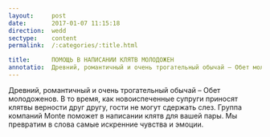 ```yaml
---
layout:     post
date:       2017-01-07 11:15:18
direction:  wedd
sectype:    content
permalink:  /:categories/:title.html

title:      ПОМОЩЬ В НАПИСАНИИ КЛЯТВ МОЛОДОЖЕН               
annotatio:  Древний, романтичный и очень трогательный обычай – Обет молодоженов. В то время, как новоиспеченные супруги приносят клятвы верности друг другу, гости не могут сдержать слез. Группа компаний Monte поможет в написании клятв для вашей пары. Мы превратим в слова самые искренние чувства и эмоции. 
---
```


Древний, романтичный и очень трогательный обычай – Обет молодоженов. В то время, как новоиспеченные супруги приносят клятвы верности друг другу, гости не могут сдержать слез. Группа компаний Monte поможет в написании клятв для вашей пары. Мы превратим в слова самые искренние чувства и эмоции. 